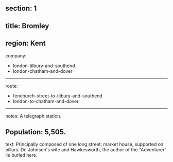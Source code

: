 section: 1
----
title: Bromley
----
region: Kent
----
company:
- london-tilbury-and-southend
- london-chatham-and-dover
----
route:
- fenchurch-street-to-tilbury-and-southend
- london-to-chatham-and-dover
----
notes: A telegraph station.

Population: 5,505.
----
text: Principally composed of one long street; market house, supported on pillars. Dr. Johnson's wife and Hawkesworth, the author of the "Adventurer" lie buried here.
